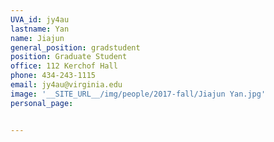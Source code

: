 ```yaml
---
UVA_id: jy4au
lastname: Yan
name: Jiajun
general_position: gradstudent
position: Graduate Student
office: 112 Kerchof Hall
phone: 434-243-1115
email: jy4au@virginia.edu
image: '__SITE_URL__/img/people/2017-fall/Jiajun Yan.jpg'
personal_page:


---
```

